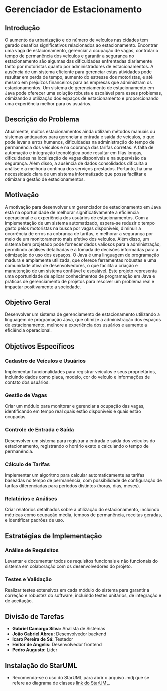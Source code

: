 # Gerenciador de Estacionamento

## Introdução
O aumento da urbanização e do número de veículos nas cidades tem gerado desafios significativos relacionados ao estacionamento. Encontrar uma vaga de estacionamento, gerenciar a ocupação de vagas, controlar o tempo de permanência dos veículos e garantir a segurança no estacionamento são algumas das dificuldades enfrentadas diariamente tanto por motoristas quanto por administradores de estacionamentos. A ausência de um sistema eficiente para gerenciar estas atividades pode resultar em perda de tempo, aumento do estresse dos motoristas, e até mesmo em prejuízos financeiros para as empresas que administram os estacionamentos. Um sistema de gerenciamento de estacionamento em Java pode oferecer uma solução robusta e escalável para esses problemas, otimizando a utilização dos espaços de estacionamento e proporcionando uma experiência melhor para os usuários.

## Descrição do Problema
Atualmente, muitos estacionamentos ainda utilizam métodos manuais ou sistemas antiquados para gerenciar a entrada e saída de veículos, o que pode levar a erros humanos, dificuldades na administração do tempo de permanência dos veículos e na cobrança das tarifas corretas. A falta de automação e integração tecnológica pode resultar em filas longas, dificuldades na localização de vagas disponíveis e na supervisão da segurança. Além disso, a ausência de dados consolidados dificulta a análise e a melhoria contínua dos serviços prestados. Portanto, há uma necessidade clara de um sistema informatizado que possa facilitar e otimizar a gestão de estacionamentos.

## Motivação
A motivação para desenvolver um gerenciador de estacionamento em Java está na oportunidade de melhorar significativamente a eficiência operacional e a experiência dos usuários de estacionamentos. Com a implementação de um sistema automatizado, espera-se reduzir o tempo gasto pelos motoristas na busca por vagas disponíveis, diminuir a ocorrência de erros na cobrança de tarifas, e melhorar a segurança por meio de um monitoramento mais efetivo dos veículos. Além disso, um sistema bem projetado pode fornecer dados valiosos para a administração, permitindo análises detalhadas e a tomada de decisões informadas para a otimização do uso dos espaços. O Java é uma linguagem de programação madura e amplamente utilizada, que oferece ferramentas robustas e uma comunidade ativa de desenvolvedores, o que facilita a criação e manutenção de um sistema confiável e escalável. Este projeto representa uma oportunidade de aplicar conhecimentos de programação em Java e práticas de gerenciamento de projetos para resolver um problema real e impactar positivamente a sociedade.

## Objetivo Geral
Desenvolver um sistema de gerenciamento de estacionamento utilizando a linguagem de programação Java, que otimize a administração dos espaços de estacionamento, melhore a experiência dos usuários e aumente a eficiência operacional.

## Objetivos Específicos
### Cadastro de Veículos e Usuários
Implementar funcionalidades para registrar veículos e seus proprietários, incluindo dados como placa, modelo, cor do veículo e informações de contato dos usuários.

### Gestão de Vagas
Criar um módulo para monitorar e gerenciar a ocupação das vagas, identificando em tempo real quais estão disponíveis e quais estão ocupadas.

### Controle de Entrada e Saída
Desenvolver um sistema para registrar a entrada e saída dos veículos do estacionamento, registrando o horário exato e calculando o tempo de permanência.

### Cálculo de Tarifas
Implementar um algoritmo para calcular automaticamente as tarifas baseadas no tempo de permanência, com possibilidade de configuração de tarifas diferenciadas para períodos distintos (horas, dias, meses).

### Relatórios e Análises
Criar relatórios detalhados sobre a utilização do estacionamento, incluindo métricas como ocupação média, tempos de permanência, receitas geradas, e identificar padrões de uso.

## Estratégias de Implementação
### Análise de Requisitos
Levantar e documentar todos os requisitos funcionais e não funcionais do sistema em colaboração com os desenvolvedores do projeto.

### Testes e Validação
Realizar testes extensivos em cada módulo do sistema para garantir a correção e robustez do software, incluindo testes unitários, de integração e de aceitação.

## Divisão de Tarefas
- **Gabriel Camargo Silva:** Analista de Sistemas
- **João Gabriel Abreu:** Desenvolvedor backend
- **Icaro Pereira de Sá:** Testador
- **Heitor de Angelis:** Desenvolvedor frontend
- **Pedro Augusto:** Líder

## Instalação do StarUML
- Recomenda-se o uso do StarUML para abrir o arquivo .mdj que se refere ao diagrama de classes [link do StarUML](https://staruml.io/).
